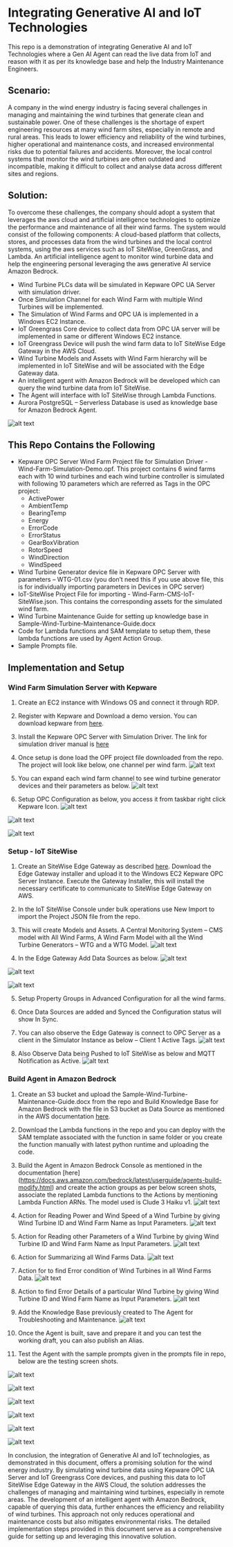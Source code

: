 # Integrating Generative AI and IoT Technologies

This repo is a demonstration of integrating Generative AI and IoT Technologies where a Gen AI Agent can read the live data from IoT and reason with it as per its knowledge base and help the Industry Maintenance Engineers.

## Scenario:
A company in the wind energy industry is facing several challenges in managing and maintaining the wind turbines that generate clean and sustainable power. One of these challenges is the shortage of expert engineering resources at many wind farm sites, especially in remote and rural areas. This leads to lower efficiency and reliability of the wind turbines, higher operational and maintenance costs, and increased environmental risks due to potential failures and accidents. Moreover, the local control systems that monitor the wind turbines are often outdated and incompatible, making it difficult to collect and analyse data across different sites and regions.

## Solution:
To overcome these challenges, the company should adopt a system that leverages the aws cloud and artificial intelligence technologies to optimize the performance and maintenance of all their wind farms. The system would consist of the following components:
A cloud-based platform that collects, stores, and processes data from the wind turbines and the local control systems, using the aws services such as IoT SiteWise, GreenGrass, and Lambda.
An artificial intelligence agent to monitor wind turbine data and help the engineering personal leveraging the aws generative AI service Amazon Bedrock.

- Wind Turbine PLCs data will be simulated in Kepware OPC UA Server with simulation driver.
- Once Simulation Channel for each Wind Farm with multiple Wind Turbines will be implemented.
- The Simulation of Wind Farms and OPC UA is implemented in a Windows EC2 Instance.
- IoT Greengrass Core device to collect data from OPC UA server will be implemented in same or different Windows EC2 instance.
- IoT Greengrass Device will push the wind farm data to IoT SiteWise Edge Gateway in the AWS Cloud.
- Wind Turbine Models and Assets with Wind Farm hierarchy will be implemented in IoT SiteWise and will be associated with the Edge Gateway data.
- An intelligent agent with Amazon Bedrock will be developed which can query the wind turbine data from IoT SiteWise.
- The Agent will interface with IoT SiteWise through Lambda Functions.
- Aurora PostgreSQL – Serverless Database is used as knowledge base for Amazon Bedrock Agent.

![alt text](https://github.com/getramki/Integrating-Gen-IA-and-IoT/blob/main/images/architecture.png?raw=true)

## This Repo Contains the Following
- Kepware OPC Server Wind Farm Project file for Simulation Driver - Wind-Farm-Simulation-Demo.opf. This project contains 6 wind farms each with 10 wind turbines and each wind turbine controller is simulated with following 10 parameters which are referred as Tags in the OPC project:
  - ActivePower
  - AmbientTemp
  - BearingTemp
  - Energy
  - ErrorCode
  - ErrorStatus
  - GearBoxVibration
  - RotorSpeed
  - WindDirection
  - WindSpeed
- Wind Turbine Generator device file in Kepware OPC Server with parameters – WTG-01.csv (you don’t need this if you use above file, this is for individually importing parameters in Devices in OPC server)
- IoT-SiteWise Project File for importing - Wind-Farm-CMS-IoT-SiteWise.json. This contains the corresponding assets for the simulated wind farm.
- Wind Turbine Maintenance Guide for setting up knowledge base in Sample-Wind-Turbine-Maintenance-Guide.docx
- Code for Lambda functions and SAM template to setup them, these lambda functions are used by Agent Action Group.
- Sample Prompts file.

## Implementation and Setup

### Wind Farm Simulation Server with Kepware
1. Create an EC2 instance with Windows OS and connect it through RDP.

2. Register with Kepware and Download a demo version. You can download kepware from [here](https://www.ptc.com/en/products/kepware/kepserverex/demo-download). 

3. Install the Kepware OPC Server with Simulation Driver. The link for simulation driver manual is [here](https://ptc-p-001.sitecorecontenthub.cloud/api/public/content/c9b106bdb66142118da45e07b7be08fe?v=91c9535b&_gl=1*i3jyj5*_gcl_au*NzY1OTEwNzM2LjE3MzkxOTgwNTc.*_ga*NzkwNTQ1NjcyLjE3MzkxOTgwNTc.*_ga_7NMP2MSYPM*MTczOTE5ODA1Ni4xLjEuMTczOTE5ODE1MC4zOC4wLjA.)

4. Once setup is done load the OPF project file downloaded from the repo. The project will look like below, one channel per wind farm.
![alt text](https://github.com/getramki/Integrating-Gen-IA-and-IoT/blob/main/images/kepware-opc-project.png?raw=true)

5. You can expand each wind farm channel to see wind turbine generator devices and their parameters as below.
![alt text](https://github.com/getramki/Integrating-Gen-IA-and-IoT/blob/main/images/kepware-wtg-tags.png?raw=true)

6. Setup OPC Configuration as below, you access it from taskbar right click Kepware Icon.
![alt text](https://github.com/getramki/Integrating-Gen-IA-and-IoT/blob/main/images/kepware-access-opc-ua-config.png?raw=true)

![alt text](https://github.com/getramki/Integrating-Gen-IA-and-IoT/blob/main/images/opc-ua-config-1.png?raw=true)

![alt text](https://github.com/getramki/Integrating-Gen-IA-and-IoT/blob/main/images/opc-ua-config-2.png?raw=true)


### Setup - IoT SiteWise
1. Create an SiteWise Edge Gateway as described [here](https://docs.aws.amazon.com/iot-sitewise/latest/userguide/create-gateway-ggv2.html). Download the Edge Gateway installer and upload it to the Windows EC2 Kepware OPC Server Instance. Execute the Gateway Installer, this will install the necessary certificate to communicate to SiteWise Edge Gateway on AWS.

2. In the IoT SiteWise Console under bulk operations use New Import to import the Project JSON file from the repo.

3. This will create Models and Assets. A Central Monitoring System – CMS model with All Wind Farms, A Wind Farm Model with all the Wind Turbine Generators – WTG and a WTG Model.
![alt text](https://github.com/getramki/Integrating-Gen-IA-and-IoT/blob/main/images/iot-sitewise-cms.png?raw=true)

4. In the Edge Gateway Add Data Sources as below.
![alt text](https://github.com/getramki/Integrating-Gen-IA-and-IoT/blob/main/images/edge-gateway-config-1.png?raw=true)

![alt text](https://github.com/getramki/Integrating-Gen-IA-and-IoT/blob/main/images/edge-gateway-config-2.png?raw=true)

![alt text](https://github.com/getramki/Integrating-Gen-IA-and-IoT/blob/main/images/edge-gateway-config-3.png?raw=true)

5. Setup Property Groups in Advanced Configuration for all the wind farms.

6. Once Data Sources are added and Synced the Configuration status will show In Sync.

7. You can also observe the Edge Gateway is connect to OPC Server as a client in the Simulator Instance as below – Client 1 Active Tags.
![alt text](https://github.com/getramki/Integrating-Gen-IA-and-IoT/blob/main/images/kepware-active-client.png?raw=true)

8. Also Observe Data being Pushed to IoT SiteWise as below and MQTT Notification as Active.
![alt text](https://github.com/getramki/Integrating-Gen-IA-and-IoT/blob/main/images/iot-sitewise-live-data.png?raw=true)

### Build Agent in Amazon Bedrock
1. Create an S3 bucket and upload the Sample-Wind-Turbine-Maintenance-Guide.docx from the repo and Build Knowledge Base for Amazon Bedrock with the file in S3 bucket as Data Source as mentioned in the AWS documentation [here](https://docs.aws.amazon.com/bedrock/latest/userguide/knowledge-base-build.html).

2. Download the Lambda functions in the repo and you can deploy with the SAM template associated with the function in same folder or you create the function manually with latest python runtime and uploading the code.

3. Build the Agent in Amazon Bedrock Console as mentioned in the documentation [here] (https://docs.aws.amazon.com/bedrock/latest/userguide/agents-build-modify.html) and create the action groups as per below screen shots, associate the replated Lambda functions to the Actions by mentioning Lambda Function ARNs. The model used is Clude 3 Haiku v1.
![alt text](https://github.com/getramki/Integrating-Gen-IA-and-IoT/blob/main/images/agent-config.png?raw=true)

4. Action for Reading Power and Wind Speed of a Wind Turbine by giving Wind Turbine ID and Wind Farm Name as Input Parameters.
![alt text](https://github.com/getramki/Integrating-Gen-IA-and-IoT/blob/main/images/action-1-read-power-ws.png?raw=true)

5. Action for Reading other Parameters of a Wind Turbine by giving Wind Turbine ID and Wind Farm Name as Input Parameters.
![alt text](https://github.com/getramki/Integrating-Gen-IA-and-IoT/blob/main/images/action-2-read-wtg-measurments.png?raw=true)

6. Action for Summarizing all Wind Farms Data.
![alt text](https://github.com/getramki/Integrating-Gen-IA-and-IoT/blob/main/images/action-3-summarize-status.png?raw=true)

7. Action for to find Error condition of Wind Turbines in all Wind Farms Data.
![alt text](https://github.com/getramki/Integrating-Gen-IA-and-IoT/blob/main/images/action-4-error-all-wind-farms.png?raw=true)

8. Action to find Error Details of a particular Wind Turbine by giving Wind Turbine ID and Wind Farm Name as Input Parameters.
![alt text](https://github.com/getramki/Integrating-Gen-IA-and-IoT/blob/main/images/action-5-error-details-wtg.png?raw=true)

9. Add the Knowledge Base previously created to The Agent for Troubleshooting and Maintenance.
![alt text](https://github.com/getramki/Integrating-Gen-IA-and-IoT/blob/main/images/agent-kb-setting.png?raw=true)

10. Once the Agent is built, save and prepare it and you can test the working draft, you can also publish an Alias.

11. Test the Agent with the sample prompts given in the prompts file in repo, below are the testing screen shots.

![alt text](https://github.com/getramki/Integrating-Gen-IA-and-IoT/blob/main/images/agent-test-1.png?raw=true)

![alt text](https://github.com/getramki/Integrating-Gen-IA-and-IoT/blob/main/images/agent-test-2.png?raw=true)

![alt text](https://github.com/getramki/Integrating-Gen-IA-and-IoT/blob/main/images/agent-test-3.png?raw=true)

![alt text](https://github.com/getramki/Integrating-Gen-IA-and-IoT/blob/main/images/agent-test-4.png?raw=true)

![alt text](https://github.com/getramki/Integrating-Gen-IA-and-IoT/blob/main/images/agent-test-5.png?raw=true)

![alt text](https://github.com/getramki/Integrating-Gen-IA-and-IoT/blob/main/images/agent-test-5.png?raw=true)


In conclusion, the integration of Generative AI and IoT technologies, as demonstrated in this document, offers a promising solution for the wind energy industry. By simulating wind turbine data using Kepware OPC UA Server and IoT Greengrass Core devices, and pushing this data to IoT SiteWise Edge Gateway in the AWS Cloud, the solution addresses the challenges of managing and maintaining wind turbines, especially in remote areas. The development of an intelligent agent with Amazon Bedrock, capable of querying this data, further enhances the efficiency and reliability of wind turbines. This approach not only reduces operational and maintenance costs but also mitigates environmental risks. The detailed implementation steps provided in this document serve as a comprehensive guide for setting up and leveraging this innovative solution.
